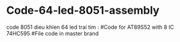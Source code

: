 # Code-64-led-8051-assembly
code 8051 dieu khien 64 led trai tim : 
#Code for AT89S52 with 8 IC 74HC595 
#File code in master brand 
